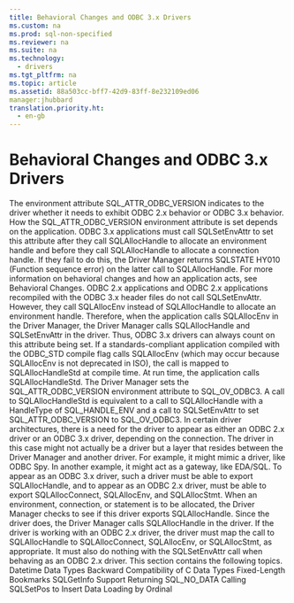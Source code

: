 ```yaml
---
title: Behavioral Changes and ODBC 3.x Drivers
ms.custom: na
ms.prod: sql-non-specified
ms.reviewer: na
ms.suite: na
ms.technology: 
  - drivers
ms.tgt_pltfrm: na
ms.topic: article
ms.assetid: 88a503cc-bff7-42d9-83ff-8e232109ed06
manager:jhubbard
translation.priority.ht: 
  - en-gb
---
```

# Behavioral Changes and ODBC 3.x Drivers
<?xml version="1.0" encoding="utf-8"?>
<developerReferenceWithoutSyntaxDocument xmlns="http://ddue.schemas.microsoft.com/authoring/2003/5" xmlns:xlink="http://www.w3.org/1999/xlink" xmlns:xsi="http://www.w3.org/2001/XMLSchema-instance" xsi:schemaLocation="http://ddue.schemas.microsoft.com/authoring/2003/5 http://dduestorage.blob.core.windows.net/ddueschema/developer.xsd">
  <introduction>
    <para>The environment attribute SQL_ATTR_ODBC_VERSION indicates to the driver whether it needs to exhibit ODBC 2.<legacyItalic>x </legacyItalic>behavior or ODBC 3<legacyItalic>.x</legacyItalic> behavior. How the SQL_ATTR_ODBC_VERSION environment attribute is set depends on the application. ODBC 3<legacyItalic>.x</legacyItalic> applications must call <legacyBold>SQLSetEnvAttr</legacyBold> to set this attribute after they call <legacyBold>SQLAllocHandle</legacyBold> to allocate an environment handle and before they call <legacyBold>SQLAllocHandle</legacyBold> to allocate a connection handle. If they fail to do this, the Driver Manager returns SQLSTATE HY010 (Function sequence error) on the latter call to <legacyBold>SQLAllocHandle</legacyBold>.</para>
    <alert class="note">
      <para>For more information on behavioral changes and how an application acts, see <legacyLink xlink:href="a17ae701-6ab6-4eaf-9e46-d3b9cd0a3a67">Behavioral Changes</legacyLink>.</para>
    </alert>
    <para>ODBC 2.<legacyItalic>x</legacyItalic> applications and ODBC 2.<legacyItalic>x</legacyItalic> applications recompiled with the ODBC 3<legacyItalic>.x</legacyItalic> header files do not call <legacyBold>SQLSetEnvAttr</legacyBold>. However, they call <legacyBold>SQLAllocEnv</legacyBold> instead of <legacyBold>SQLAllocHandle</legacyBold> to allocate an environment handle. Therefore, when the application calls <legacyBold>SQLAllocEnv</legacyBold> in the Driver Manager, the Driver Manager calls <legacyBold>SQLAllocHandle</legacyBold> and <legacyBold>SQLSetEnvAttr</legacyBold> in the driver. Thus, ODBC 3<legacyItalic>.x</legacyItalic> drivers can always count on this attribute being set.</para>
    <para>If a standards-compliant application compiled with the ODBC_STD compile flag calls <legacyBold>SQLAllocEnv</legacyBold> (which may occur because <legacyBold>SQLAllocEnv</legacyBold> is not deprecated in ISO), the call is mapped to <legacyBold>SQLAllocHandleStd</legacyBold> at compile time. At run time, the application calls <legacyBold>SQLAllocHandleStd</legacyBold>. The Driver Manager sets the SQL_ATTR_ODBC_VERSION environment attribute to SQL_OV_ODBC3. A call to <legacyBold>SQLAllocHandleStd</legacyBold> is equivalent to a call to <legacyBold>SQLAllocHandle</legacyBold> with a <legacyItalic>HandleType</legacyItalic> of SQL_HANDLE_ENV and a call to <legacyBold>SQLSetEnvAttr</legacyBold> to set SQL_ATTR_ODBC_VERSION to SQL_OV_ODBC3. </para>
    <para>In certain driver architectures, there is a need for the driver to appear as either an ODBC 2.<legacyItalic>x</legacyItalic> driver or an ODBC 3<legacyItalic>.x</legacyItalic> driver, depending on the connection. The driver in this case might not actually be a driver but a layer that resides between the Driver Manager and another driver. For example, it might mimic a driver, like ODBC Spy. In another example, it might act as a gateway, like EDA/SQL. To appear as an ODBC 3<legacyItalic>.x</legacyItalic> driver, such a driver must be able to export <legacyBold>SQLAllocHandle</legacyBold>, and to appear as an ODBC 2.<legacyItalic>x</legacyItalic> driver, must be able to export <legacyBold>SQLAllocConnect</legacyBold>, <legacyBold>SQLAllocEnv</legacyBold>, and <legacyBold>SQLAllocStmt</legacyBold>. When an environment, connection, or statement is to be allocated, the Driver Manager checks to see if this driver exports <legacyBold>SQLAllocHandle</legacyBold>. Since the driver does, the Driver Manager calls <legacyBold>SQLAllocHandle</legacyBold> in the driver. If the driver is working with an ODBC 2.<legacyItalic>x</legacyItalic> driver, the driver must map the call to <legacyBold>SQLAllocHandle</legacyBold> to <legacyBold>SQLAllocConnect</legacyBold>, <legacyBold>SQLAllocEnv</legacyBold>, or <legacyBold>SQLAllocStmt</legacyBold>, as appropriate. It must also do nothing with the <legacyBold>SQLSetEnvAttr</legacyBold> call when behaving as an ODBC 2.<legacyItalic>x</legacyItalic> driver.</para>
    <para>This section contains the following topics.  </para>
    <list class="bullet">
      <listItem>
        <para>             <legacyLink xlink:href="6b9363c9-04bf-4492-a210-7aa15dea4af8">Datetime Data Types</legacyLink>           </para>
      </listItem>
      <listItem>
        <para>             <legacyLink xlink:href="b1453a65-ae03-4061-b0cf-a8434d8bc40b">Backward Compatibility of C Data Types</legacyLink>           </para>
      </listItem>
      <listItem>
        <para>             <legacyLink xlink:href="cbd8185e-fb03-408f-b80b-1a2e164534fd">Fixed-Length Bookmarks</legacyLink>           </para>
      </listItem>
      <listItem>
        <para>             <legacyLink xlink:href="57326f57-daba-46b6-b0be-6c97213b9ef1">SQLGetInfo Support</legacyLink>           </para>
      </listItem>
      <listItem>
        <para>             <legacyLink xlink:href="deed0163-9d1a-4e9b-9342-3f82e64477d2">Returning SQL_NO_DATA</legacyLink>           </para>
      </listItem>
      <listItem>
        <para>             <legacyLink xlink:href="03e5c4d0-2bb3-4649-9781-89cab73f78eb">Calling SQLSetPos to Insert Data</legacyLink>           </para>
      </listItem>
      <listItem>
        <para>             <legacyLink xlink:href="337d90ab-68eb-4940-a2f3-f7d5693ee766">Loading by Ordinal</legacyLink>           </para>
      </listItem>
    </list>
  </introduction>
  <relatedTopics />
</developerReferenceWithoutSyntaxDocument>